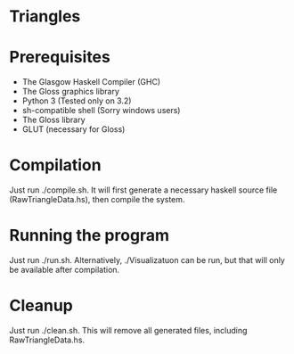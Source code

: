Triangles
=========

# Prerequisites

* The Glasgow Haskell Compiler (GHC)
* The Gloss graphics library
* Python 3 (Tested only on 3.2)
* sh-compatible shell (Sorry windows users)
* The Gloss library
* GLUT (necessary for Gloss)

# Compilation

Just run ./compile.sh. 
It will first generate a necessary haskell source file
(RawTriangleData.hs), then compile the system.

# Running the program

Just run ./run.sh.
Alternatively, ./Visualizatuon can be run, but that will only be
available after compilation.

# Cleanup

Just run ./clean.sh.
This will remove all generated files, including RawTriangleData.hs.
